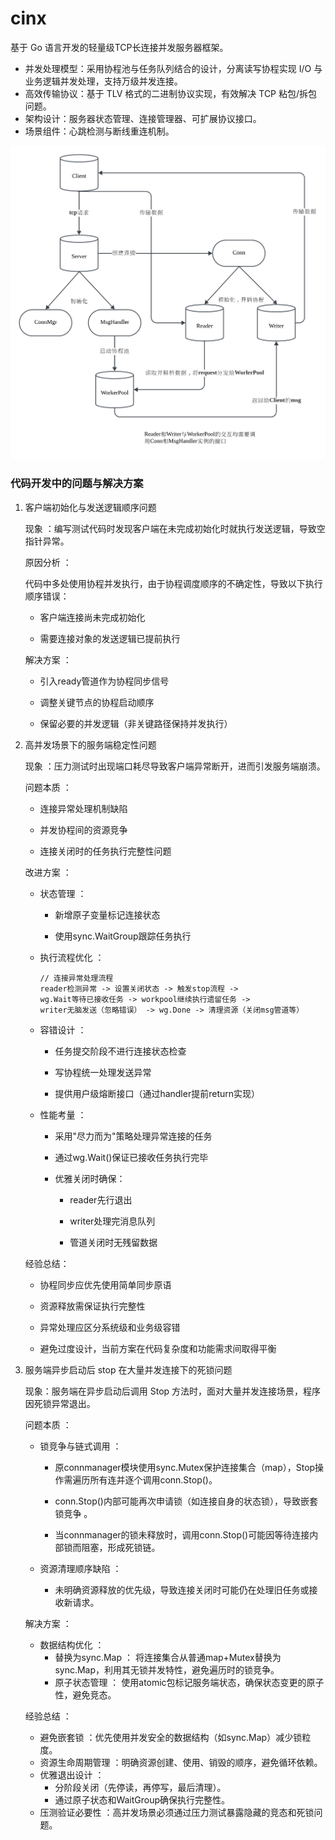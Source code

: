 # cinx

基于 Go 语言开发的轻量级TCP长连接并发服务器框架。

  - 并发处理模型：采用协程池与任务队列结合的设计，分离读写协程实现 I/O 与业务逻辑并发处理，支持万级并发连接。
  - 高效传输协议：基于 TLV 格式的二进制协议实现，有效解决 TCP 粘包/拆包问题。
  - 架构设计：服务器状态管理、连接管理器、可扩展协议接口。
  - 场景组件：心跳检测与断线重连机制。

![架构图](./架构图.png "架构图")

### 代码开发中的问题与解决方案

1. 客户端初始化与发送逻辑顺序问题

    现象 ：编写测试代码时发现客户端在未完成初始化时就执行发送逻辑，导致空指针异常。

    原因分析 ：

    代码中多处使用协程并发执行，由于协程调度顺序的不确定性，导致以下执行顺序错误：

    - 客户端连接尚未完成初始化

    - 需要连接对象的发送逻辑已提前执行

    解决方案 ：

    - 引入ready管道作为协程同步信号
    
    - 调整关键节点的协程启动顺序
    
    - 保留必要的并发逻辑（非关键路径保持并发执行）

2. 高并发场景下的服务端稳定性问题

    现象 ：压力测试时出现端口耗尽导致客户端异常断开，进而引发服务端崩溃。

    问题本质 ：

    - 连接异常处理机制缺陷
    
    - 并发协程间的资源竞争
    
    - 连接关闭时的任务执行完整性问题

    改进方案 ：

    - 状态管理 ：
        
        - 新增原子变量标记连接状态
        
        - 使用sync.WaitGroup跟踪任务执行
    
    - 执行流程优化 ：

        ```
        // 连接异常处理流程
        reader检测异常 -> 设置关闭状态 -> 触发stop流程 -> 
        wg.Wait等待已接收任务 -> workpool继续执行遗留任务 -> 
        writer无脑发送（忽略错误） -> wg.Done -> 清理资源（关闭msg管道等）
        ```

    - 容错设计 ：
        - 任务提交阶段不进行连接状态检查
    
        - 写协程统一处理发送异常
        
        - 提供用户级熔断接口（通过handler提前return实现）

    - 性能考量 ：

        - 采用"尽力而为"策略处理异常连接的任务
        
        - 通过wg.Wait()保证已接收任务执行完毕
        
        - 优雅关闭时确保：

            - reader先行退出
            
            - writer处理完消息队列
            
            - 管道关闭时无残留数据

    经验总结：

    - 协程同步应优先使用简单同步原语
    
    - 资源释放需保证执行完整性
    
    - 异常处理应区分系统级和业务级容错
    
    - 避免过度设计，当前方案在代码复杂度和功能需求间取得平衡

3. 服务端异步启动后 stop 在大量并发连接下的死锁问题

    现象：服务端在异步启动后调用 Stop 方法时，面对大量并发连接场景，程序因死锁异常退出。
    
    问题本质 ：

    - 锁竞争与链式调用 ：

        - 原connmanager模块使用sync.Mutex保护连接集合（map），Stop操作需遍历所有连并逐个调用conn.Stop()。
        
        - conn.Stop()内部可能再次申请锁（如连接自身的状态锁），导致嵌套锁竞争 。

        - 当connmanager的锁未释放时，调用conn.Stop()可能因等待连接内部锁而阻塞，形成死锁链。
    - 资源清理顺序缺陷 ：
        
        - 未明确资源释放的优先级，导致连接关闭时可能仍在处理旧任务或接收新请求。
    
    解决方案 ：

    - 数据结构优化 ：
        - 替换为sync.Map ：
            将连接集合从普通map+Mutex替换为sync.Map，利用其无锁并发特性，避免遍历时的锁竞争。
        - 原子状态管理 ：
            使用atomic包标记服务端状态，确保状态变更的原子性，避免竞态。
        
    经验总结 ：

    - 避免嵌套锁 ：优先使用并发安全的数据结构（如sync.Map）减少锁粒度。
    - 资源生命周期管理 ：明确资源创建、使用、销毁的顺序，避免循环依赖。
    - 优雅退出设计 ：
        - 分阶段关闭（先停读，再停写，最后清理）。
        - 通过原子状态和WaitGroup确保执行完整性。
    - 压测验证必要性 ：高并发场景必须通过压力测试暴露隐藏的竞态和死锁问题。